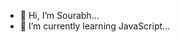 - 👋 Hi, I’m Sourabh...
- 🌱 I’m currently learning JavaScript...

<!---
sketty-intro/sketty-intro is a ✨ special ✨ repository because its `README.md` (this file) appears on your GitHub profile.
You can click the Preview link to take a look at your changes.
--->
